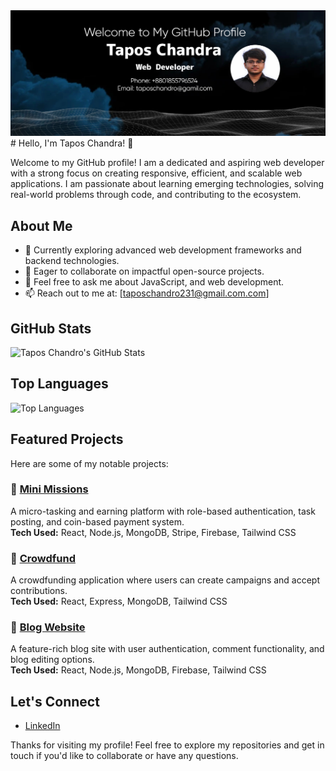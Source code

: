 
<img src="./images/Github-bg.jpg">
# Hello, I'm Tapos Chandra! 👋

Welcome to my GitHub profile! I am a dedicated and aspiring web developer with a strong focus on creating responsive, efficient, and scalable web applications. I am passionate about learning emerging technologies, solving real-world problems through code, and contributing to the ecosystem.

## About Me

- 🌱 Currently exploring advanced web development frameworks and backend technologies.
- 👯 Eager to collaborate on impactful open-source projects.
- 💬 Feel free to ask me about JavaScript, and web development.
- 📫 Reach out to me at: [taposchandro231@gmail.com.com]


## GitHub Stats

![Tapos Chandro's GitHub Stats](https://github-readme-stats.vercel.app/api?username=tapos-chandro&show_icons=true&theme=radical)

## Top Languages

![Top Languages](https://github-readme-stats.vercel.app/api/top-langs/?username=tapos-chandro&layout=compact&theme=radical)

## Featured Projects

Here are some of my notable projects:

### 🔹 [Mini Missions](https://github.com/tapos-chandro/mini-missions)
A micro-tasking and earning platform with role-based authentication, task posting, and coin-based payment system.  
**Tech Used:** React, Node.js, MongoDB, Stripe, Firebase, Tailwind CSS

### 🔹 [Crowdfund](https://github.com/tapos-chandro/crowdfund)
A crowdfunding application where users can create campaigns and accept contributions.  
**Tech Used:** React, Express, MongoDB, Tailwind CSS

### 🔹 [Blog Website](https://github.com/tapos-chandro/blog-site)
A feature-rich blog site with user authentication, comment functionality, and blog editing options.  
**Tech Used:** React, Node.js, MongoDB, Firebase, Tailwind CSS

## Let's Connect

- [LinkedIn](https://www.linkedin.com/in/tapos-chandro)

Thanks for visiting my profile! Feel free to explore my repositories and get in touch if you'd like to collaborate or have any questions.
